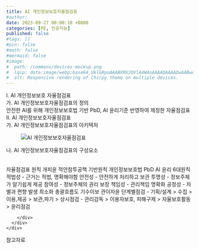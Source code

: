 ```yaml
---
title: AI 개인정보보호자율점검표
#author: 
date: 2023-09-27 00:00:10 +0800
categories: [PE, 인공지능]
published: false
#tags: []
#pin: false
#math: false
#mermaid: false
#image:
#  path: /commons/devices-mockup.png
#  lqip: data:image/webp;base64,UklGRpoAAABXRUJQVlA4WAoAAAAQAAAADwAABwAAQUxQSDIAAAARL0AmbZurmr57yyIiqE8oiG0bejIYEQTgqiDA9vqnsUSI6H+oAERp2HZ65qP/VIAWAFZQOCBCAAAA8AEAnQEqEAAIAAVAfCWkAALp8sF8rgRgAP7o9FDvMCkMde9PK7euH5M1m6VWoDXf2FkP3BqV0ZYbO6NA/VFIAAAA
#  alt: Responsive rendering of Chirpy theme on multiple devices.
---
```


<div class="post-wrap">
  <div class="para">
    <div class="para-title">
      I. AI 개인정보보호 자율점검표
    </div>
    <div class="para-cntnt">
      <div class="para">
        <div class="para-title">
          가. AI 개인정보보호자율점검표의 정의
        </div>
        <div class="para-cntnt">
            안전한 AI를 위해 개인정보보호법 기반 PbD, AI 윤리기준 반영하여 제정한 자율점검표 
        </div>
      </div>
    </div>
  </div>
  
  <div class="para">
    <div class="para-title">
      II. AI 개인정보보호자율점검표
    </div>
    <div class="para-cntnt">
      <div class="para">
        <div class="para-title">
          가. AI 개인정보보호자율점검표의 아키텍처
        </div>
        <div class="para-cntnt">
          <figure class="post-figure">
            <img src="/assets/img/posts/AI-개인정보보호자율점검표.png" alt="AI 개인정보보호자율점검표">
<!--            <figcaption>Source: Unveiling the Metaverse: Exploring Emerging Trends, Multifaceted Perspectives, and Future Challenges</figcaption>-->
          </figure>
        </div>
      </div>
      <div class="para">
        <div class="para-title">
          나. AI 개인정보보호자율점검표의 구성요소
        </div>
        <div class="para-cntnt">
          <table class="post-table">
          </table>
          자율점검표 원칙 개피윤 적안참투공책
  기반원칙
    개인정보보호법
    PbD
    AI 윤리
  6대원칙
    적법성 - 근거는 적법, 명확해야함
    안전성 - 안전하게 처리하고 보관
    투명성 - 정보주체가 알기쉽게 제공
    참여성 - 정보주체의 권리 보장
    책임성 - 관리책임 명확화
    공정성 - 차별과 편향 발생 최소화
총괄흐름도 기수이보 관이자윤
  단계별점검 - 기획/설계 &gt; 수집 &gt; 이용,제공 &gt; 보관,파기 &gt; 
  상시점검 - 관리감독 &gt; 이용자보호, 피해구제 &gt; 자율보호활동 &gt; 윤리점검

        </div>
      </div>
    </div>
  </div>

  <div class="refr-wrap">
    <div class="refr-title">
        참고자료
    </div>
    <ol class="refr-list">
    <!--    <li>(나현식, 최대선) <a target="_blank" href="https://scienceon.kisti.re.kr/commons/util/originalView.do?cn=JAKO202225948430499&oCn=JAKO202225948430499&dbt=JAKO&journal=NJOU00291864">메타버스 보안 위협 요소 및 대응 방안 검토</a></li>-->
    <!--    <li>(M. Uddin, S. Manickam, H. Ullah, M. Obaidat and A. Dandoush) <a target="_blank" href="https://ieeexplore.ieee.org/abstract/document/10138386">Unveiling the Metaverse: Exploring Emerging Trends, Multifaceted Perspectives, and Future Challenges</a></li>-->
    </ol>
  </div>
</div>
